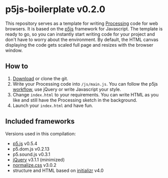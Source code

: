 # p5js-boilerplate v0.2.0 
This repository serves as a template for writing [Processing](https://processing.org/) code for web browsers. It is based on the [p5js](http://p5js.org/) framework for Javascript. The template is ready to go, so you can instantly start writing code for your project and don't have to worry about the environment. By default, the HTML canvas displaying the code gets scaled full page and resizes with the browser window.

## How to
1. [Download](https://github.com/bsplt/p5js-boilerplate/download/p5js-boilerplate.zip) or clone the git.
2. Write your Processing code into `/js/main.js`.
You can follow the p5js [workflow](http://p5js.org/get-started/), use jQuery or write Javascript your style.
3. Change `index.html` to your requirements.
You can write HTML as you like and still have the Processing sketch in the background.
4. Launch your `index.html` and have fun.

## Included frameworks
Versions used in this compilation:
- [p5.js](http://p5js.org/) v0.5.4
- p5.dom.js v0.2.13
- p5.sound.js v0.3.1
- [jQuery](https://jquery.com/) v3.1.1 (minimized)
- [normalize.css](https://github.com/anishathalye/?normalize) v3.0.2
- structure and HTML based on [initializr](http://www.initializr.com/) v4.0